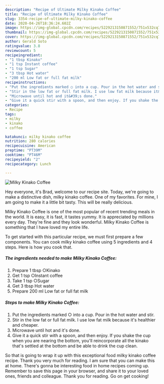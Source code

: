 ```yaml
---
description: "Recipe of Ultimate Milky Kinako Coffee"
title: "Recipe of Ultimate Milky Kinako Coffee"
slug: 3354-recipe-of-ultimate-milky-kinako-coffee
date: 2020-04-26T18:36:24.602Z
image: https://img-global.cpcdn.com/recipes/5229213150871552/751x532cq70/milky-kinako-coffee-recipe-main-photo.jpg
thumbnail: https://img-global.cpcdn.com/recipes/5229213150871552/751x532cq70/milky-kinako-coffee-recipe-main-photo.jpg
cover: https://img-global.cpcdn.com/recipes/5229213150871552/751x532cq70/milky-kinako-coffee-recipe-main-photo.jpg
author: Gerald Soto
ratingvalue: 3.8
reviewcount: 5
recipeingredient:
- "1 tbsp Kinako"
- "1 tsp Instant coffee"
- "1 tsp Sugar"
- "3 tbsp Hot water"
- "200 ml Low fat or full fat milk"
recipeinstructions:
- "Put the ingredients marked ○ into a cup. Pour in the hot water and stir."
- "Stir in the low fat or full fat milk. I use low fat milk because it&#39;s healthier and cheaper."
- "Microwave until hot and it&#39;s done."
- "Give it a quick stir with a spoon, and then enjoy. If you shake the cup when you are nearing the bottom, you&#39;ll reincorporate all the kinako that&#39;s settled at the bottom and be able to drink the cup clean."
categories:
- Recipe
tags:
- milky
- kinako
- coffee

katakunci: milky kinako coffee 
nutrition: 280 calories
recipecuisine: American
preptime: "PT39M"
cooktime: "PT46M"
recipeyield: "2"
recipecategory: Lunch

---
```



![Milky Kinako Coffee](https://img-global.cpcdn.com/recipes/5229213150871552/751x532cq70/milky-kinako-coffee-recipe-main-photo.jpg)

Hey everyone, it's Brad, welcome to our recipe site. Today, we're going to make a distinctive dish, milky kinako coffee. One of my favorites. For mine, I am going to make it a little bit tasty. This will be really delicious.



Milky Kinako Coffee is one of the most popular of recent trending meals in the world. It is easy, it is fast, it tastes yummy. It is appreciated by millions every day. They're fine and they look wonderful. Milky Kinako Coffee is something that I have loved my entire life.


To get started with this particular recipe, we must first prepare a few components. You can cook milky kinako coffee using 5 ingredients and 4 steps. Here is how you cook that.

<!--inarticleads1-->

##### The ingredients needed to make Milky Kinako Coffee:

1. Prepare 1 tbsp ○Kinako
1. Get 1 tsp ○Instant coffee
1. Take 1 tsp ○Sugar
1. Get 3 tbsp Hot water
1. Prepare 200 ml Low fat or full fat milk




<!--inarticleads2-->

##### Steps to make Milky Kinako Coffee:

1. Put the ingredients marked ○ into a cup. Pour in the hot water and stir.
1. Stir in the low fat or full fat milk. I use low fat milk because it&#39;s healthier and cheaper.
1. Microwave until hot and it&#39;s done.
1. Give it a quick stir with a spoon, and then enjoy. If you shake the cup when you are nearing the bottom, you&#39;ll reincorporate all the kinako that&#39;s settled at the bottom and be able to drink the cup clean.




So that is going to wrap it up with this exceptional food milky kinako coffee recipe. Thank you very much for reading. I am sure that you can make this at home. There's gonna be interesting food in home recipes coming up. Remember to save this page in your browser, and share it to your loved ones, friends and colleague. Thank you for reading. Go on get cooking!
